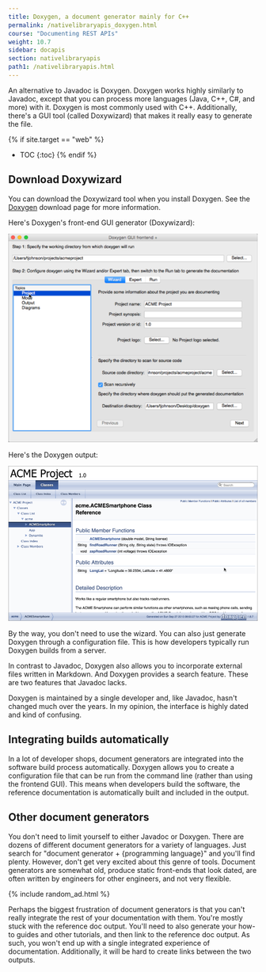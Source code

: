 ```yaml
---
title: Doxygen, a document generator mainly for C++
permalink: /nativelibraryapis_doxygen.html
course: "Documenting REST APIs"
weight: 10.7
sidebar: docapis
section: nativelibraryapis
path1: /nativelibraryapis.html
---
```


An alternative to Javadoc is Doxygen. Doxygen works highly similarly to Javadoc, except that you can process more languages (Java, C++, C#, and more) with it. Doxygen is most commonly used with C++. Additionally, there's a GUI tool (called Doxywizard) that makes it really easy to generate the file.

{% if site.target == "web" %}
* TOC
{:toc}
{% endif %}

## Download Doxywizard

You can download the Doxywizard tool when you install Doxygen. See the [Doxygen](http://www.stack.nl/~dimitri/doxygen/download.html) download page for more information.

Here's Doxygen's front-end GUI generator (Doxywizard):

<img src="images/doxygenfrontendgui.png" alt="Doxygen front-end GUI generator" />

Here's the Doxygen output:

<img src="images/doxygensample.png" alt="Doxygen Sample" />

By the way, you don't need to use the wizard. You can also just generate Doxygen through a configuration file. This is how developers typically run Doxygen builds from a server.

In contrast to Javadoc, Doxygen also allows you to incorporate external files written in Markdown. And Doxygen provides a search feature. These are two features that Javadoc lacks.

Doxygen is maintained by a single developer and, like Javadoc, hasn't changed much over the years. In my opinion, the interface is highly dated and kind of confusing.

## Integrating builds automatically

In a lot of developer shops, document generators are integrated into the software build process automatically. Doxygen allows you to create a configuration file that can be run from the command line (rather than using the frontend GUI). This means when developers build the software, the reference documentation is automatically built and included in the output.

## Other document generators

You don't need to limit yourself to either Javadoc or Doxygen. There are dozens of different document generators for a variety of languages. Just search for "document generator + {programming language}" and you'll find plenty. However, don't get very excited about this genre of tools. Document generators are somewhat old, produce static front-ends that look dated, are often written by engineers for other engineers, and not very flexible.

{% include random_ad.html %}

Perhaps the biggest frustration of document generators is that you can't really integrate the rest of your documentation with them. You're mostly stuck with the reference doc output. You'll need to also generate your how-to guides and other tutorials, and then link to the reference doc output. As such, you won't end up with a single integrated experience of documentation. Additionally, it will be hard to create links between the two outputs.
